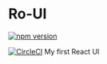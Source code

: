 # Ro-UI
[![npm version](https://badge.fury.io/js/ro-ui-demo.svg)](https://badge.fury.io/js/ro-ui-demo)

[![CircleCI](https://circleci.com/gh/JerichoDing/Ro-UI/tree/master.svg?style=svg)](https://circleci.com/gh/JerichoDing/Ro-UI/tree/master)
My first React UI
